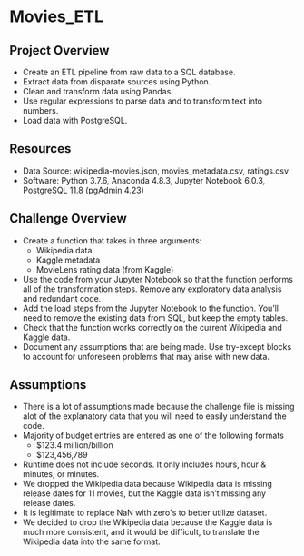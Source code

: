 # Movies_ETL

## Project Overview
* Create an ETL pipeline from raw data to a SQL database.
* Extract data from disparate sources using Python.
* Clean and transform data using Pandas.
* Use regular expressions to parse data and to transform text into numbers.
* Load data with PostgreSQL.


## Resources
* Data Source: wikipedia-movies.json, movies_metadata.csv, ratings.csv
* Software: Python 3.7.6, Anaconda 4.8.3, Jupyter Notebook 6.0.3, PostgreSQL 11.8 (pgAdmin 4.23)

## Challenge Overview
* Create a function that takes in three arguments:
  * Wikipedia data
  * Kaggle metadata
  * MovieLens rating data (from Kaggle)
* Use the code from your Jupyter Notebook so that the function performs all of the transformation steps. Remove any exploratory data analysis and redundant code.
* Add the load steps from the Jupyter Notebook to the function. You’ll need to remove the existing data from SQL, but keep the empty tables.
* Check that the function works correctly on the current Wikipedia and Kaggle data.
* Document any assumptions that are being made. Use try-except blocks to account for unforeseen problems that may arise with new data.


## Assumptions
* There is a lot of assumptions made because the challenge file is missing alot of the explanatory data that you will need to easily understand the code.
* Majority of budget entries are entered as one of the following formats
  * $123.4 million/billion
  * $123,456,789
* Runtime does not include seconds. It only includes hours, hour & minutes, or minutes.
* We dropped the Wikipedia data because Wikipedia data is missing release dates for 11 movies, but the Kaggle data isn’t missing any release dates.
* It is legitimate to replace NaN with zero's to better utilize dataset.
* We decided to drop the Wikipedia data because the Kaggle data is much more consistent, and it would be difficult, to translate the Wikipedia data into the same format.
